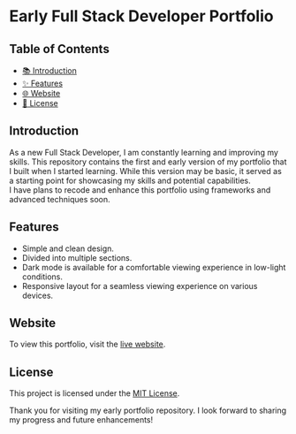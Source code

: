 # Early Full Stack Developer Portfolio

## Table of Contents
- [📚 Introduction](#introduction)
- [✨ Features](#features)
- [🌐 Website](#website)
- [📃 License](#license)

## Introduction
As a new Full Stack Developer, I am constantly learning and improving my skills. This repository contains the first and early version of my portfolio that I built when I started learning. While this version may be basic, it served as a starting point for showcasing my skills and potential capabilities.  
I have plans to recode and enhance this portfolio using frameworks and advanced techniques soon.

## Features
- Simple and clean design.
- Divided into multiple sections.
- Dark mode is available for a comfortable viewing experience in low-light conditions.
- Responsive layout for a seamless viewing experience on various devices.

## Website
To view this portfolio, visit the [live website](https://ralphkb.github.io/).

## License
This project is licensed under the [MIT License](LICENSE).

Thank you for visiting my early portfolio repository. I look forward to sharing my progress and future enhancements!
